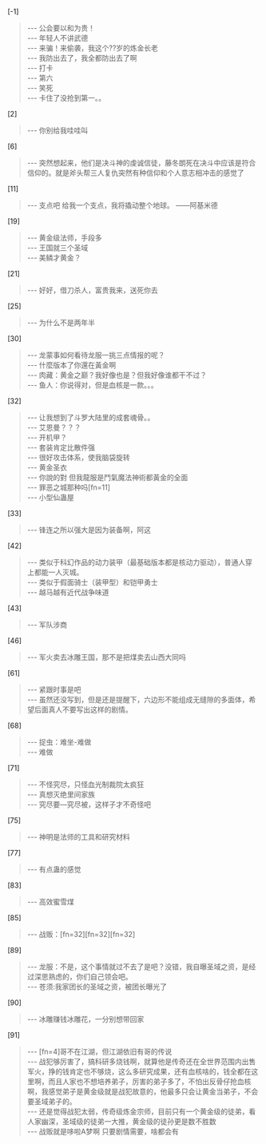 
[-1] 
>--- 公会要以和为贵！<br>
>--- 年轻人不讲武德<br>
>--- 来骗！来偷袭，我这个??岁的炼金长老<br>
>--- 我防出去了，我全都防出去了啊<br>
>--- 打卡<br>
>--- 第六<br>
>--- 笑死<br>
>--- 卡住了没抢到第一。。<br>

[2] 
>--- 你别给我哇哇叫<br>

[6] 
>--- 突然想起来，他们是决斗神的虔诚信徒，藤冬朗死在决斗中应该是符合信仰的。就是斧头帮三人复仇突然有种信仰和个人意志相冲击的感觉了<br>

[11] 
>--- 支点吧
给我一个支点，我将撬动整个地球。
                              ——阿基米德<br>

[19] 
>--- 黄金级法师，手段多<br>
>--- 王国就三个圣域<br>
>--- 美鳞才黄金？<br>

[21] 
>--- 好好，借刀杀人，富贵我来，送死你去<br>

[25] 
>--- 为什么不是两年半<br>

[30] 
>--- 龙蒙事如何看待龙服一挑三点情报的呢？<br>
>--- 什麼版本了你還在黃金啊<br>
>--- 肉藏：黄金之巅？我好像也是？但我好像谁都干不过？<br>
>--- 鱼人：你说得对，但是血核是一款。。。<br>

[32] 
>--- 让我想到了斗罗大陆里的成套魂骨。。<br>
>--- 艾恩曼？？？<br>
>--- 开机甲？<br>
>--- 套装肯定比散件强<br>
>--- 很好攻击体系，使我脑袋旋转<br>
>--- 黄金圣衣<br>
>--- 你說的對 但我龍服是鬥氣魔法神術都黃金的全面<br>
>--- 罪恶之城那种吗[fn=11]<br>
>--- 小型仙蛊屋<br>

[33] 
>--- 锋连之所以强大是因为装备啊，阿这<br>

[42] 
>--- 类似于科幻作品的动力装甲（最基础版本都是核动力驱动），普通人穿上都能一人灭城。<br>
>--- 类似于假面骑士（装甲型）和铠甲勇士<br>
>--- 越马越有近代战争味道<br>

[43] 
>--- 军队涉商<br>

[46] 
>--- 军火卖去冰雕王国，那不是把煤卖去山西大同吗<br>

[61] 
>--- 紧跟时事是吧<br>
>--- 虽然还没写到，但是还是提醒下，六边形不能组成无缝隙的多面体，希望后面真人不要写出这样的剧情。<br>

[68] 
>--- 捉虫：难坐-难做<br>
>--- 难做<br>

[71] 
>--- 不怪究尽，只怪血光制裁院太疯狂<br>
>--- 真想灭绝里间家族<br>
>--- 究尽要—究尽被，这样子才不奇怪吧<br>

[75] 
>--- 神明是法师的工具和研究材料<br>

[77] 
>--- 有点蛊的感觉<br>

[83] 
>--- 高效蜜雪煤<br>

[85] 
>--- 战贩：[fn=32][fn=32][fn=32]<br>

[89] 
>--- 龙服：不是，这个事情就过不去了是吧？没错，我自曝圣域之资，是经过深思熟虑的，你们自己领会吧。<br>
>--- 苍须:我家团长的圣域之资，被团长曝光了<br>

[90] 
>--- 冰雕赚钱冰雕花，一分别想带回家<br>

[91] 
>--- [fn=4]哥不在江湖，但江湖依旧有哥的传说<br>
>--- 战犯够厉害了，搞科研多烧钱啊，就算他是传奇还在全世界范围内出售军火，挣的钱肯定也不够烧，这么多研究成果，还有血核啥的，钱全都在这里啊，而且人家也不想培养弟子，厉害的弟子多了，不怕出反骨仔抢血核啊，我感觉弟子是黄金级就是战犯故意的，他最多只会让黄金当弟子，不会要圣域弟子的。<br>
>--- 还是觉得战犯太弱，传奇级炼金宗师，目前只有一个黄金级的徒弟，看人家幽深，圣域级的徒弟一大推，黄金级的徒孙更是数不胜数<br>
>--- 战贩就是哆啦A梦啊  只要剧情需要，啥都会有<br>
